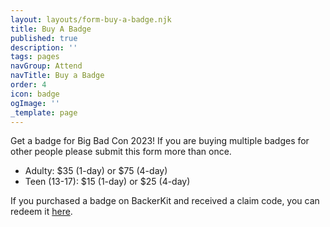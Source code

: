```yaml
---
layout: layouts/form-buy-a-badge.njk
title: Buy A Badge
published: true
description: ''
tags: pages
navGroup: Attend
navTitle: Buy a Badge
order: 4
icon: badge
ogImage: ''
_template: page
---
```


Get a badge for Big Bad Con 2023! If you are buying multiple badges for other people please submit this form more than once.

* Adulty: $35 (1-day) or $75 (4-day)
* Teen (13-17): $15 (1-day) or $25 (4-day)

If you purchased a badge on BackerKit and received a claim code, you can redeem it [here](https://www.bigbadcon.com/badge-claim/).

<!--Online badge sales are now closed but you can still buy at badge in person at the con. Just **show up**, go to our **vaccination screening station**, and then to the **reg desk** to pick one up:-->
